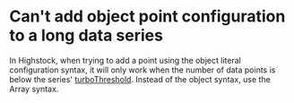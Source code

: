 # Can't add object point configuration to a long data series

In Highstock, when trying to add a point using the object literal configuration
syntax, it will only work when the number of data points is below the series'
[turboThreshold](https://api.highcharts.com/highstock#plotOptions.series.turboThreshold).
Instead of the object syntax, use the Array syntax.
